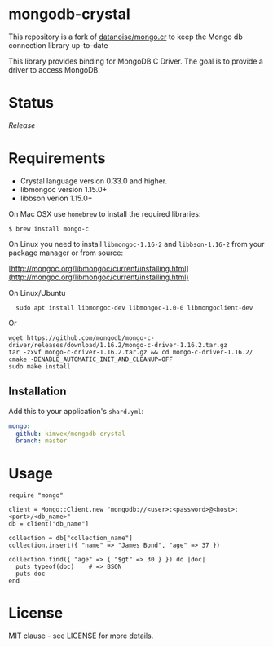 # mongodb-crystal

This repository is a fork of [datanoise/mongo.cr](https://github.com/datanoise/mongo.cr) to keep the Mongo db connection library up-to-date

This library provides binding for MongoDB C Driver. The goal is to provide a driver to access MongoDB.

# Status

_Release_

# Requirements

- Crystal language version 0.33.0 and higher.
- libmongoc version 1.15.0+
- libbson verion 1.15.0+

On Mac OSX use `homebrew` to install the required libraries:

```
$ brew install mongo-c
```

On Linux you need to install `libmongoc-1.16-2` and `libbson-1.16-2` from your package manager or from source:

[http://mongoc.org/libmongoc/current/installing.html](http://mongoc.org/libmongoc/current/installing.html)

On Linux/Ubuntu

```
  sudo apt install libmongoc-dev libmongoc-1.0-0 libmongoclient-dev
```

Or

```
wget https://github.com/mongodb/mongo-c-driver/releases/download/1.16.2/mongo-c-driver-1.16.2.tar.gz
tar -zxvf mongo-c-driver-1.16.2.tar.gz && cd mongo-c-driver-1.16.2/
cmake -DENABLE_AUTOMATIC_INIT_AND_CLEANUP=OFF
sudo make install
```

## Installation

Add this to your application's `shard.yml`:

```yaml
mongo:
  github: kimvex/mongodb-crystal
  branch: master
```

# Usage

```crystal
require "mongo"

client = Mongo::Client.new "mongodb://<user>:<password>@<host>:<port>/<db_name>"
db = client["db_name"]

collection = db["collection_name"]
collection.insert({ "name" => "James Bond", "age" => 37 })

collection.find({ "age" => { "$gt" => 30 } }) do |doc|
  puts typeof(doc)    # => BSON
  puts doc
end
```

# License

MIT clause - see LICENSE for more details.
